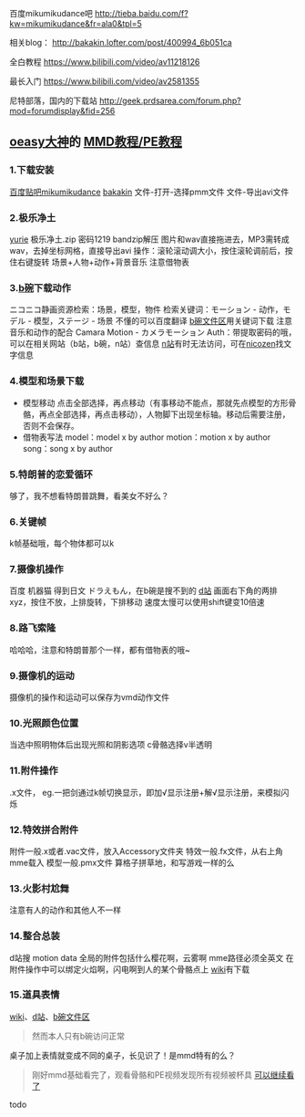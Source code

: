 百度mikumikudance吧
http://tieba.baidu.com/f?kw=mikumikudance&fr=ala0&tpl=5

相关blog：
http://bakakin.lofter.com/post/400994_6b051ca

全白教程
https://www.bilibili.com/video/av11218126

最长入门
https://www.bilibili.com/video/av2581355

尼特部落，国内的下载站
http://geek.prdsarea.com/forum.php?mod=forumdisplay&fid=256


## [oeasy大神](http://oeasy.org/)的 [MMD教程/PE教程](https://www.bilibili.com/video/av15484765)

### 1.下载安装
[百度贴吧mikumikudance](http://tieba.baidu.com/f?kw=mikumikudance&fr=ala0&tpl=5)
[bakakin](http://bakakin.lofter.com/post/400994_25fea12)
文件-打开-选择pmm文件
文件-导出avi文件

### 2.极乐净土
[yurie](http://ux.getuploader.com/yurie) 极乐净土.zip 密码1219
bandzip解压
图片和wav直接拖进去，MP3需转成wav，去掉坐标网格，直接导出avi
操作：滚轮滚动调大小，按住滚轮调前后，按住右键旋转
场景+人物+动作+背景音乐
注意借物表

### 3.[b碗](https://bowlroll.net/)下载动作
ニコニコ静画资源检索：场景，模型，物件
检索关键词：モーション - 动作，モデル - 模型，ステージ - 场景
不懂的可以百度翻译
[b碗文件区](https://bowlroll.net/file/index)用关键词下载
注意音乐和动作的配合
Camara Motion - カメラモーション
Auth：带提取密码的哦，可以在相关网站（b站，b碗，n站）查信息
[n站](https://nicovideo.jp/)有时无法访问，可在[nicozen](https://nicozen.net/)找文字信息

### 4.模型和场景下载
- 模型移动
点击全部选择，再点移动（有事移动不能点，那就先点模型的方形骨骼，再点全部选择，再点击移动），人物脚下出现坐标轴。移动后需要注册，否则不会保存。
- 借物表写法
model：model x by author
motion：motion x by author
song：song x by author

### 5.特朗普的恋爱循环
够了，我不想看特朗普跳舞，看美女不好么？

### 6.关键帧
k帧基础哦，每个物体都可以k

### 7.摄像机操作
百度 机器猫 得到日文 ドラえもん，在b碗是搜不到的
[d站](https://www.deviantart.com/)
画面右下角的两排xyz，按住不放，上排旋转，下排移动
速度太慢可以使用shift键变10倍速

### 8.路飞索隆
哈哈哈，注意和特朗普那个一样，都有借物表的哦~

### 9.摄像机的运动
摄像机的操作和运动可以保存为vmd动作文件

### 10.光照颜色位置
当选中照明物体后出现光照和阴影选项
c骨骼选择v半透明

### 11.附件操作
.x文件，
eg.一把剑通过k帧切换显示，即加√显示注册+解√显示注册，来模拟闪烁


### 12.特效拼合附件
附件一般.x或者.vac文件，放入Accessory文件夹
特效一般.fx文件，从右上角mme载入
模型一般.pmx文件
算格子拼草地，和写游戏一样的么

### 13.火影村尬舞
注意有人的动作和其他人不一样

### 14.整合总装
d站搜 motion data
全局的附件包括什么樱花啊，云雾啊
mme路径必须全英文
在附件操作中可以绑定火焰啊，闪电啊到人的某个骨骼点上
[wiki](https://www6.atwiki.jp/vpvpwiki/)有下载

### 15.道具表情
[wiki](https://www6.atwiki.jp/vpvpwiki/)、[d站](https://www.deviantart.com/)、[b碗文件区](https://bowlroll.net/file/index)
> 然而本人只有b碗访问正常

桌子加上表情就变成不同的桌子，长见识了！是mmd特有的么？

>刚好mmd基础看完了，观看骨骼和PE视频发现所有视频被杯具
>[可以继续看了](https://www.bilibili.com/video/av15484765/?p=16)
















todo

